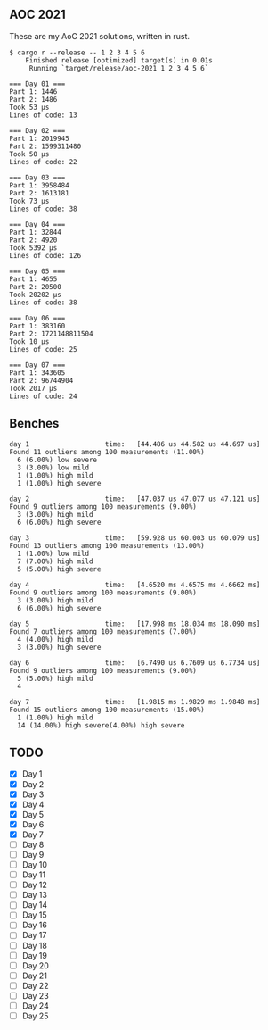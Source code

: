 ## AOC 2021
These are my AoC 2021 solutions, written in rust.

```console
$ cargo r --release -- 1 2 3 4 5 6
    Finished release [optimized] target(s) in 0.01s
     Running `target/release/aoc-2021 1 2 3 4 5 6`

=== Day 01 ===
Part 1: 1446
Part 2: 1486
Took 53 μs
Lines of code: 13

=== Day 02 ===
Part 1: 2019945
Part 2: 1599311480
Took 50 μs
Lines of code: 22

=== Day 03 ===
Part 1: 3958484
Part 2: 1613181
Took 73 μs
Lines of code: 38

=== Day 04 ===
Part 1: 32844
Part 2: 4920
Took 5392 μs
Lines of code: 126

=== Day 05 ===
Part 1: 4655
Part 2: 20500
Took 20202 μs
Lines of code: 38

=== Day 06 ===
Part 1: 383160
Part 2: 1721148811504
Took 10 μs
Lines of code: 25

=== Day 07 ===
Part 1: 343605
Part 2: 96744904
Took 2017 μs
Lines of code: 24
```

## Benches
```
day 1                   time:   [44.486 us 44.582 us 44.697 us]
Found 11 outliers among 100 measurements (11.00%)
  6 (6.00%) low severe
  3 (3.00%) low mild
  1 (1.00%) high mild
  1 (1.00%) high severe

day 2                   time:   [47.037 us 47.077 us 47.121 us]
Found 9 outliers among 100 measurements (9.00%)
  3 (3.00%) high mild
  6 (6.00%) high severe

day 3                   time:   [59.928 us 60.003 us 60.079 us]
Found 13 outliers among 100 measurements (13.00%)
  1 (1.00%) low mild
  7 (7.00%) high mild
  5 (5.00%) high severe

day 4                   time:   [4.6520 ms 4.6575 ms 4.6662 ms]
Found 9 outliers among 100 measurements (9.00%)
  3 (3.00%) high mild
  6 (6.00%) high severe

day 5                   time:   [17.998 ms 18.034 ms 18.090 ms]
Found 7 outliers among 100 measurements (7.00%)
  4 (4.00%) high mild
  3 (3.00%) high severe

day 6                   time:   [6.7490 us 6.7609 us 6.7734 us]
Found 9 outliers among 100 measurements (9.00%)
  5 (5.00%) high mild
  4

day 7                   time:   [1.9815 ms 1.9829 ms 1.9848 ms]
Found 15 outliers among 100 measurements (15.00%)
  1 (1.00%) high mild
  14 (14.00%) high severe(4.00%) high severe
```

## TODO
- [x] Day 1
- [x] Day 2
- [x] Day 3
- [x] Day 4
- [x] Day 5
- [x] Day 6
- [x] Day 7
- [ ] Day 8
- [ ] Day 9
- [ ] Day 10
- [ ] Day 11
- [ ] Day 12
- [ ] Day 13
- [ ] Day 14
- [ ] Day 15
- [ ] Day 16
- [ ] Day 17
- [ ] Day 18
- [ ] Day 19
- [ ] Day 20
- [ ] Day 21
- [ ] Day 22
- [ ] Day 23
- [ ] Day 24
- [ ] Day 25
